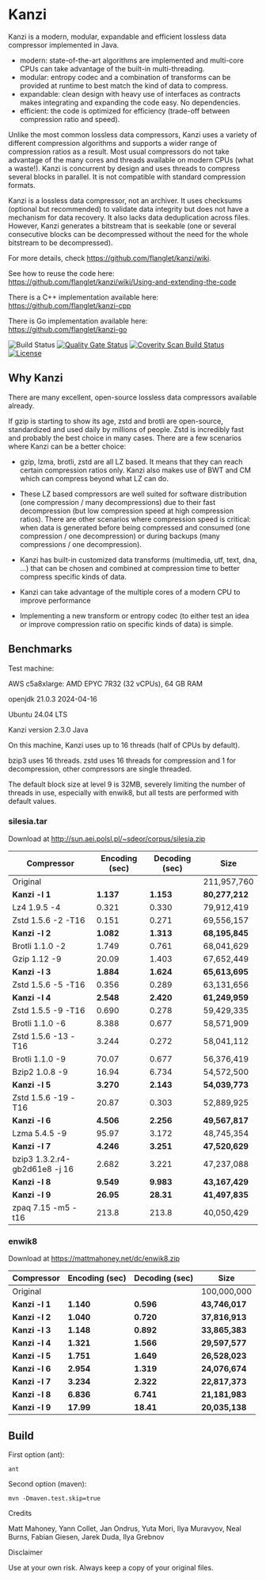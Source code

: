 # Kanzi


Kanzi is a modern, modular, expandable and efficient lossless data compressor implemented in Java.

* modern: state-of-the-art algorithms are implemented and multi-core CPUs can take advantage of the built-in multi-threading.
* modular: entropy codec and a combination of transforms can be provided at runtime to best match the kind of data to compress.
* expandable: clean design with heavy use of interfaces as contracts makes integrating and expanding the code easy. No dependencies.
* efficient: the code is optimized for efficiency (trade-off between compression ratio and speed).

Unlike the most common lossless data compressors, Kanzi uses a variety of different compression algorithms and supports a wider range of compression ratios as a result. 
Most usual compressors do not take advantage of the many cores and threads available on modern CPUs (what a waste!). Kanzi is concurrent by design and uses threads to compress several blocks in parallel. It is not compatible with standard compression formats. 

Kanzi is a lossless data compressor, not an archiver. It uses checksums (optional but recommended) to validate data integrity but does not have a mechanism for data recovery. 
It also lacks data deduplication across files. However, Kanzi generates a bitstream that is seekable (one or several consecutive blocks can be decompressed without the need for the whole bitstream to be decompressed).


For more details, check https://github.com/flanglet/kanzi/wiki.

See how to reuse the code here: https://github.com/flanglet/kanzi/wiki/Using-and-extending-the-code

There is a C++ implementation available here: https://github.com/flanglet/kanzi-cpp

There is Go implementation available here: https://github.com/flanglet/kanzi-go


![Build Status](https://github.com/flanglet/kanzi/actions/workflows/ant.yml/badge.svg)
[![Quality Gate Status](https://sonarcloud.io/api/project_badges/measure?project=flanglet_kanzi&metric=alert_status)](https://sonarcloud.io/summary/new_code?id=flanglet_kanzi)
<a href="https://scan.coverity.com/projects/flanglet-kanzi">
  <img alt="Coverity Scan Build Status"
       src="https://img.shields.io/coverity/scan/16859.svg"/>
</a>
[![License](https://img.shields.io/badge/License-Apache%202.0-blue.svg)](LICENSE)


## Why Kanzi

There are many excellent, open-source lossless data compressors available already.

If gzip is starting to show its age, zstd and brotli are open-source, standardized and used
daily by millions of people. Zstd is incredibly fast and probably the best choice in many cases.
There are a few scenarios where Kanzi can be a better choice:

- gzip, lzma, brotli, zstd are all LZ based. It means that they can reach certain compression
ratios only. Kanzi also makes use of BWT and CM which can compress beyond what LZ can do.

- These LZ based compressors are well suited for software distribution (one compression / many decompressions)
due to their fast decompression (but low compression speed at high compression ratios). 
There are other scenarios where compression speed is critical: when data is generated before being compressed and consumed
(one compression / one decompression) or during backups (many compressions / one decompression).

- Kanzi has built-in customized data transforms (multimedia, utf, text, dna, ...) that can be chosen and combined 
at compression time to better compress specific kinds of data.

- Kanzi can take advantage of the multiple cores of a modern CPU to improve performance

- Implementing a new transform or entropy codec (to either test an idea or improve compression ratio on specific kinds of data) is simple.
  

## Benchmarks

Test machine:

AWS c5a8xlarge: AMD EPYC 7R32 (32 vCPUs), 64 GB RAM

openjdk 21.0.3 2024-04-16

Ubuntu 24.04 LTS

Kanzi version 2.3.0 Java

On this machine, Kanzi uses up to 16 threads (half of CPUs by default).

bzip3 uses 16 threads. zstd uses 16 threads for compression and 1 for decompression, 
other compressors are single threaded.

The default block size at level 9 is 32MB, severely limiting the number of threads
in use, especially with enwik8, but all tests are performed with default values.


### silesia.tar

Download at http://sun.aei.polsl.pl/~sdeor/corpus/silesia.zip

|        Compressor               | Encoding (sec)  | Decoding (sec)  |    Size          |
|---------------------------------|-----------------|-----------------|------------------|
|Original     	                  |                 |                 |   211,957,760    |
|**Kanzi -l 1**                   |   	**1.137**   |    **1.153**    |  **80,277,212**  |
|Lz4 1.9.5 -4                     |       0.321     |      0.330      |    79,912,419    |
|Zstd 1.5.6 -2 -T16               |	      0.151     |      0.271      |    69,556,157    |
|**Kanzi -l 2**                   |   	**1.082**   |    **1.313**    |  **68,195,845**  |
|Brotli 1.1.0 -2                  |       1.749     |      0.761      |    68,041,629    |
|Gzip 1.12 -9                     |      20.09      |      1.403      |    67,652,449    |
|**Kanzi -l 3**                   |   	**1.884**   |    **1.624**    |  **65,613,695**  |
|Zstd 1.5.6 -5 -T16               |	      0.356     |      0.289      |    63,131,656    |
|**Kanzi -l 4**                   |   	**2.548**   |    **2.420**    |  **61,249,959**  |
|Zstd 1.5.5 -9 -T16               |	      0.690     |      0.278      |    59,429,335    |
|Brotli 1.1.0 -6                  |       8.388     |      0.677      |    58,571,909    |
|Zstd 1.5.6 -13 -T16              |	      3.244     |      0.272      |    58,041,112    |
|Brotli 1.1.0 -9                  |      70.07      |      0.677      |    56,376,419    |
|Bzip2 1.0.8 -9	                  |      16.94      |      6.734      |    54,572,500    |
|**Kanzi -l 5**                   |   	**3.270**   |    **2.143**    |  **54,039,773**  |
|Zstd 1.5.6 -19 -T16              |	     20.87      |      0.303      |    52,889,925    |
|**Kanzi -l 6**                   |   	**4.506**   |    **2.256**    |  **49,567,817**  |
|Lzma 5.4.5 -9                    |      95.97      |      3.172      |    48,745,354    |
|**Kanzi -l 7**                   |   	**4.246**   |    **3.251**    |  **47,520,629**  |
|bzip3 1.3.2.r4-gb2d61e8 -j 16    |       2.682     |      3.221      |    47,237,088    |
|**Kanzi -l 8**                   |   	**9.549**   |    **9.983**    |  **43,167,429**  |
|**Kanzi -l 9**                   |    **26.95**    |   **28.31**     |  **41,497,835**  |
|zpaq 7.15 -m5 -t16               |     213.8       |    213.8        |    40,050,429    |



### enwik8

Download at https://mattmahoney.net/dc/enwik8.zip

|      Compressor        | Encoding (sec)   | Decoding (sec)   |    Size          |
|------------------------|------------------|------------------|------------------|
|Original                |                  |                  |   100,000,000    |
|**Kanzi -l 1**          |     **1.140**    |    **0.596**     |  **43,746,017**  |
|**Kanzi -l 2**          |     **1.040**    |    **0.720**     |  **37,816,913**  |
|**Kanzi -l 3**          |     **1.148**    |    **0.892**     |  **33,865,383**  |
|**Kanzi -l 4**          |	   **1.321**    |    **1.566**     |  **29,597,577**  |
|**Kanzi -l 5**          |	   **1.751**    |    **1.649**     |  **26,528,023**  |
|**Kanzi -l 6**          |	   **2.954**    |    **1.319**     |  **24,076,674**  |
|**Kanzi -l 7**          |     **3.234**    |    **2.322**     |  **22,817,373**  |
|**Kanzi -l 8**          |	   **6.836**    |    **6.741**     |  **21,181,983**  |
|**Kanzi -l 9**          |	  **17.99**     |   **18.41**      |  **20,035,138**  |


## Build 

First option (ant):

```ant```

Second option (maven):

```mvn -Dmaven.test.skip=true```


Credits

Matt Mahoney,
Yann Collet,
Jan Ondrus,
Yuta Mori,
Ilya Muravyov,
Neal Burns,
Fabian Giesen,
Jarek Duda,
Ilya Grebnov

Disclaimer

Use at your own risk. Always keep a copy of your original files.
